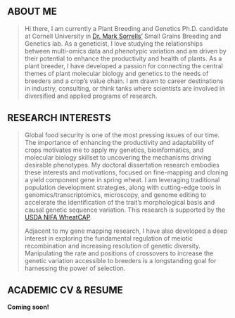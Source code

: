 ## ABOUT ME  

> Hi there, I am currently a Plant Breeding and Genetics Ph.D. candidate at Cornell University in [Dr. Mark Sorrells’](https://plbrgen.cals.cornell.edu/people/mark-sorrells/) Small Grains Breeding and Genetics lab. As a geneticist, I love studying the relationships between multi-omics data and phenotypic variation and am driven by their potential to enhance the productivity and health of plants. As a plant breeder, I have developed a passion for connecting the central themes of plant molecular biology and genetics to the needs of breeders and a crop’s value chain. I am drawn to career destinations in industry, consulting, or think tanks where scientists are involved in diversified and applied programs of research.

## RESEARCH INTERESTS 

> Global food security is one of the most pressing issues of our time. The importance of enhancing the productivity and adaptability of crops motivates me to apply my genetics, bioinformatics, and molecular biology skillset to uncovering the mechanisms driving desirable phenotypes. My doctoral dissertation research embodies these interests and motivations, focused on fine-mapping and cloning a yield component gene in spring wheat. I am leveraging traditional population development strategies, along with cutting-edge tools in genomics/transcriptomics, microscopy, and genome editing to accelerate the identification of the trait’s morphological basis and causal genetic sequence variation. This research is supported by the [USDA NIFA WheatCAP](https://www.triticeaecap.org/).
> 
> Adjacent to my gene mapping research, I have also developed a deep interest in exploring the fundamental regulation of meiotic recombination and increasing resolution of genetic diversity. Manipulating the rate and positions of crossovers to increase the genetic variation accessible to breeders is a longstanding goal for harnessing the power of selection.  

## ACADEMIC CV & RESUME  

**Coming soon!**

